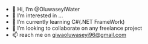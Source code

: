 - 👋 Hi, I’m @OluwaseyiWater
- 👀 I’m interested in ...
- 🌱 I’m currently learning C#(.NET FrameWork)
- 💞️ I’m looking to collaborate on any freelance project
- 📫  reach me on giwaoluwaseyi96@gmail.com

<!---
OluwaseyiWater/OluwaseyiWater is a ✨ special ✨ repository because its `README.md` (this file) appears on your GitHub profile.
You can click the Preview link to take a look at your changes.
--->
